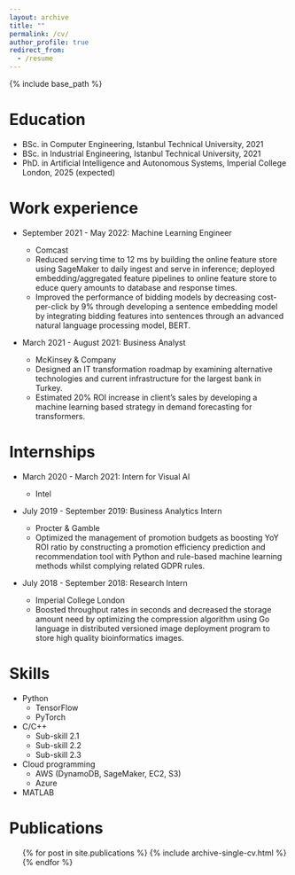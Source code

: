 ```yaml
---
layout: archive
title: ""
permalink: /cv/
author_profile: true
redirect_from:
  - /resume
---
```


{% include base_path %}

Education
======
* BSc. in Computer Engineering, Istanbul Technical University, 2021
* BSc. in Industrial Engineering, Istanbul Technical University, 2021
* PhD. in Artificial Intelligence and Autonomous Systems, Imperial College London, 2025 (expected)

Work experience
======
* September 2021 - May 2022: Machine Learning Engineer
  * Comcast
  * Reduced serving time to 12 ms by building the online feature store using SageMaker to daily ingest and serve in inference; deployed embedding/aggregated feature pipelines to online feature store to  educe query amounts to database and response times.
  * Improved the performance of bidding models by decreasing cost-per-click by 9% through developing a sentence embedding model by integrating bidding features into sentences through an advanced natural language processing model, BERT.

* March 2021 - August 2021: Business Analyst
  * McKinsey & Company
  * Designed an IT transformation roadmap by examining alternative technologies and current infrastructure for the largest bank in Turkey.
  * Estimated 20% ROI increase in client’s sales by developing a machine learning based strategy in demand forecasting for transformers.

Internships
======
* March 2020 - March 2021: Intern for Visual AI
  * Intel

* July 2019 - September 2019: Business Analytics Intern
  * Procter & Gamble
  * Optimized the management of promotion budgets as boosting YoY ROI ratio by constructing a promotion efficiency prediction and recommendation tool with Python and rule-based machine learning methods whilst complying related GDPR rules.

* July 2018 - September 2018: Research Intern
  * Imperial College London
  * Boosted throughput rates in seconds and decreased the storage amount need by optimizing the compression algorithm using Go language in distributed versioned image deployment program to store high quality bioinformatics images.

Skills
======
* Python
  * TensorFlow
  * PyTorch
* C/C++
  * Sub-skill 2.1
  * Sub-skill 2.2
  * Sub-skill 2.3
* Cloud programming
  * AWS (DynamoDB, SageMaker, EC2, S3)
  * Azure
* MATLAB

Publications
======
  <ul>{% for post in site.publications %}
    {% include archive-single-cv.html %}
  {% endfor %}</ul>
  
<!-- Talks
======
  <ul>{% for post in site.talks %}
    {% include archive-single-talk-cv.html %}
  {% endfor %}</ul> -->
  
<!-- Teaching
======
  <ul>{% for post in site.teaching %}
    {% include archive-single-cv.html %}
  {% endfor %}</ul> -->
  
<!-- Service and leadership
======
* Currently signed in to 43 different slack teams -->
